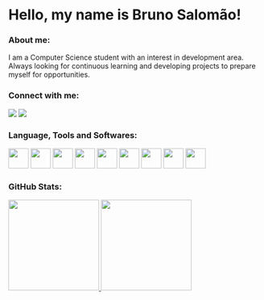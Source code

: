 # Hello, my name is Bruno Salomão!

### About me:
I am a Computer Science student with an interest in development area.\
Always looking for continuous learning and developing projects to prepare myself for opportunities.

### Connect with me:
<div>
<a href = "mailto:bruno.salomao34@gmail.com"><img loading="lazy" src="https://img.shields.io/badge/Gmail-D14836?style=for-the-badge&logo=gmail&logoColor=white" target="_blank"></a>
<a href="https://www.linkedin.com/in/bruno-salomao34" target="_blank"><img loading="lazy" src="https://img.shields.io/badge/-LinkedIn-%230077B5?style=for-the-badge&logo=linkedin&logoColor=white" target="_blank"></a>
</div>

### Language, Tools and Softwares:
<div>
<img loading="lazy" src="https://cdn.jsdelivr.net/gh/devicons/devicon@latest/icons/html5/html5-original.svg" width="40" height="40"/>
<img loading="lazy" src="https://cdn.jsdelivr.net/gh/devicons/devicon@latest/icons/css3/css3-original.svg" width="40" height="40"/>
<img loading="lazy" src="https://cdn.jsdelivr.net/gh/devicons/devicon@latest/icons/javascript/javascript-original.svg" width="40" height="40"/>
<img loading="lazy" src="https://cdn.jsdelivr.net/gh/devicons/devicon@latest/icons/java/java-original.svg" width="40" height="40"/>
<img loading="lazy" src="https://cdn.jsdelivr.net/gh/devicons/devicon/icons/git/git-original.svg" width="40" height="40"/>
<img loading="lazy" src="https://cdn.jsdelivr.net/gh/devicons/devicon@latest/icons/vscode/vscode-original.svg" width="40" height="40"/>
<img loading="lazy" src="https://cdn.jsdelivr.net/gh/devicons/devicon@latest/icons/intellij/intellij-original.svg" width="40" height="40"/>
<img loading="lazy" src="https://cdn.jsdelivr.net/gh/devicons/devicon@latest/icons/linux/linux-original.svg" width="40" height="40"/>
<img loading="lazy" src="https://cdn.jsdelivr.net/gh/devicons/devicon@latest/icons/windows11/windows11-original.svg" width="40" height="40"/>
</div>

### GitHub Stats:
<div>
<a href="https://github.com/brunosalomao34">
<img loading="lazy" height="180em" src="https://github-readme-stats.vercel.app/api?username=brunosalomao34&theme=tokyonight&show_icons=true&hide_border=false&count_private=true"/>
<img loading="lazy" height="180em" src="https://github-readme-stats.vercel.app/api/top-langs/?username=brunosalomao34&theme=tokyonight&show_icons=true&hide_border=false&layout=compact"/>
</div>
